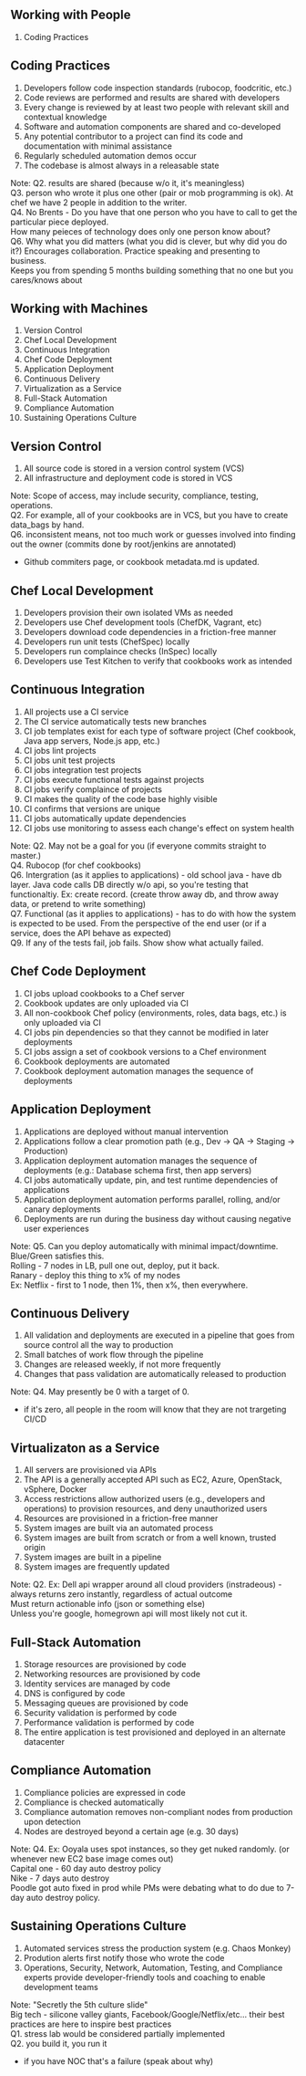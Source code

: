 <!--
#
# Copyright:: Copyright (c) 2012-2016 Chef Software, Inc.
#
# Licensed under the Apache License, Version 2.0 (the "License");
# you may not use this file except in compliance with the License.
# You may obtain a copy of the License at
#
#     http://www.apache.org/licenses/LICENSE-2.0
#
# Unless required by applicable law or agreed to in writing, software
# distributed under the License is distributed on an "AS IS" BASIS,
# WITHOUT WARRANTIES OR CONDITIONS OF ANY KIND, either express or implied.
# See the License for the specific language governing permissions and
# limitations under the License.
#
-->
## Working with People

1. Coding Practices


## Coding Practices

1. Developers follow code inspection standards (rubocop, foodcritic, etc.)
2. Code reviews are performed and results are shared with developers
3. Every change is reviewed by at least two people with relevant skill and contextual knowledge
4. Software and automation components are shared and co-developed
5. Any potential contributor to a project can find its code and documentation with minimal assistance
6. Regularly scheduled automation demos occur
7. The codebase is almost always in a releasable state

Note:
Q2. results are shared (because w/o it, it's meaningless)  
Q3. person who wrote it plus one other (pair or mob programming is ok). At chef we have 2 people in addition to the writer.  
Q4. No Brents - Do you have that one person who you have to call to get the particular piece deployed.  
How many peieces of technology does only one person know about?  
Q6. Why what you did matters (what you did is clever, but why did you do it?)  Encourages collaboration. Practice speaking and presenting to business.  
Keeps you from spending 5 months building something that no one but you cares/knows about



## Working with Machines

1. Version Control
1. Chef Local Development
1. Continuous Integration
1. Chef Code Deployment
1. Application Deployment
1. Continuous Delivery
1. Virtualization as a Service
1. Full-Stack Automation
1. Compliance Automation
1. Sustaining Operations Culture


## Version Control

1. All source code is stored in a version control system (VCS)
2. All infrastructure and deployment code is stored in VCS

Note:
Scope of access, may include security, compliance, testing, operations.  
Q2. For example, all of your cookbooks are in VCS, but you have to create data_bags by hand.  
Q6. inconsistent means, not too much work or guesses involved into finding out the owner (commits done by root/jenkins are annotated)  
- Github commiters page, or cookbook metadata.md is updated.


## Chef Local Development

1. Developers provision their own isolated VMs as needed
1. Developers use Chef development tools (ChefDK, Vagrant, etc)
1. Developers download code dependencies in a friction-free manner
1. Developers run unit tests (ChefSpec) locally
1. Developers run complaince checks (InSpec) locally
1. Developers use Test Kitchen to verify that cookbooks work as intended


## Continuous Integration

1. All projects use a CI service
2. The CI service automatically tests new branches
3. CI job templates exist for each type of software project (Chef cookbook, Java app servers, Node.js app, etc.)
4. CI jobs lint projects
5. CI jobs unit test projects
6. CI jobs integration test projects
7. CI jobs execute functional tests against projects
8. CI jobs verify complaince of projects
9. CI makes the quality of the code base highly visible
1. CI confirms that versions are unique
1. CI jobs automatically update dependencies
1. CI jobs use monitoring to assess each change's effect on system health

Note:
Q2. May not be a goal for you (if everyone commits straight to master.)  
Q4. Rubocop (for chef cookbooks)  
Q6. Intergration (as it applies to applications) - old school java - have db layer. Java code calls DB directly w/o api, so you're testing that functionaltiy. Ex: create record. (create throw away db, and throw away data, or pretend to write something)  
Q7. Functional (as it applies to applications) - has to do with how the system is expected to be used. From the perspective of the end user (or if a service, does the API behave as expected)  
Q9. If any of the tests fail, job fails.  Show show what actually failed.  


## Chef Code Deployment

1. CI jobs upload cookbooks to a Chef server
1. Cookbook updates are only uploaded via CI
1. All non-cookbook Chef policy (environments, roles, data bags, etc.) is only uploaded via CI
1. CI jobs pin dependencies so that they cannot be modified in later deployments
1. CI jobs assign a set of cookbook versions to a Chef environment
1. Cookbook deployments are automated
1. Cookbook deployment automation manages the sequence of deployments


## Application Deployment

1. Applications are deployed without manual intervention
2. Applications follow a clear promotion path (e.g., Dev -> QA -> Staging -> Production)
3. Application deployment automation manages the sequence of deployments (e.g.: Database schema first, then app servers)
4. CI jobs automatically update, pin, and test runtime dependencies of applications
5. Application deployment automation performs parallel, rolling, and/or canary deployments
1. Deployments are run during the business day without causing negative user experiences

Note:
Q5. Can you deploy automatically with minimal impact/downtime.  
Blue/Green satisfies this.  
Rolling - 7 nodes in LB, pull one out, deploy, put it back.  
Ranary - deploy this thing to x% of my nodes  
Ex: Netflix - first to 1 node, then 1%, then x%, then everywhere.


## Continuous Delivery

1. All validation and deployments are executed in a pipeline that goes from source control all the way to production
2. Small batches of work flow through the pipeline
3. Changes are released weekly, if not more frequently
4. Changes that pass validation are automatically released to production

Note:
Q4. May presently be 0 with a target of 0.  
- if it's zero, all people in the room will know that they are not trargeting CI/CD


## Virtualizaton as a Service

1. All servers are provisioned via APIs
2. The API is a generally accepted API such as EC2, Azure, OpenStack, vSphere, Docker
1. Access restrictions allow authorized users (e.g., developers and operations) to provision resources, and deny unauthorized users
1. Resources are provisioned in a friction-free manner
1. System images are built via an automated process
1. System images are built from scratch or from a well known, trusted origin
1. System images are built in a pipeline
1. System images are frequently updated

Note:
Q2. Ex: Dell api wrapper around all cloud providers (instradeous) - always returns zero instantly, regardless of actual outcome  
Must return actionable info (json or something else)  
Unless you're google, homegrown api will most likely not cut it.  


## Full-Stack Automation

1. Storage resources are provisioned by code
1. Networking resources are provisioned by code
1. Identity services are managed by code
1. DNS is configured by code
1. Messaging queues are provisioned by code
1. Security validation is performed by code
1. Performance validation is performed by code
1. The entire application is test provisioned and deployed in an alternate datacenter


## Compliance Automation

1. Compliance policies are expressed in code
2. Compliance is checked automatically
3. Compliance automation removes non-compliant nodes from production upon detection
4. Nodes are destroyed beyond a certain age (e.g. 30 days)

Note:
Q4. Ex: Ooyala uses spot instances, so they get nuked randomly. (or whenever new EC2 base image comes out)  
Capital one - 60 day auto destroy policy  
Nike - 7 days auto destroy  
Poodle got auto fixed in prod while PMs were debating what to do due to 7-day auto destroy policy.  


## Sustaining Operations Culture

1. Automated services stress the production system (e.g. Chaos Monkey)
2. Prodution alerts first notify those who wrote the code
3. Operations, Security, Network, Automation, Testing, and Compliance experts provide developer-friendly tools and coaching to enable development teams

Note:
"Secretly the 5th culture slide"  
Big tech - silicone valley giants, Facebook/Google/Netflix/etc... their best practices are here to inspire best practices  
Q1. stress lab would be considered partially implemented  
Q2. you build it, you run it  
- if you have NOC that's a failure (speak about why)
